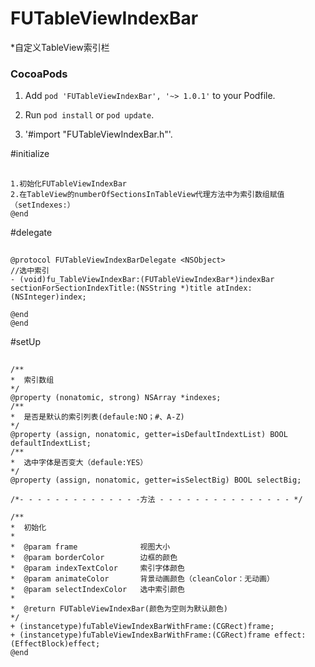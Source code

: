 # FUTableViewIndexBar
*自定义TableView索引栏


### CocoaPods

  1. Add `pod 'FUTableViewIndexBar', '~> 1.0.1'` to your Podfile.

  2. Run `pod install` or `pod update`.

  3. '#import "FUTableViewIndexBar.h"'.


#initialize
## <a id="initialize"></a>
```objc
1.初始化FUTableViewIndexBar
2.在TableView的numberOfSectionsInTableView代理方法中为索引数组赋值（setIndexes:）
@end
```
#delegate
## <a id="delegate"></a>
```objc
@protocol FUTableViewIndexBarDelegate <NSObject>
//选中索引
- (void)fu_TableViewIndexBar:(FUTableViewIndexBar*)indexBar  sectionForSectionIndexTitle:(NSString *)title atIndex:(NSInteger)index;

@end
@end
```
#setUp
## <a id="setUp"></a>
```objc
/**
*  索引数组
*/
@property (nonatomic, strong) NSArray *indexes;
/**
*  是否是默认的索引列表(defaule:NO；#、A-Z)
*/
@property (assign, nonatomic, getter=isDefaultIndextList) BOOL defaultIndextList;
/**
*  选中字体是否变大（defaule:YES）
*/
@property (assign, nonatomic, getter=isSelectBig) BOOL selectBig;

/*- - - - - - - - - - - - - -方法 - - - - - - - - - - - - - - - */

/**
*  初始化
*
*  @param frame              视图大小
*  @param borderColor        边框的颜色
*  @param indexTextColor     索引字体颜色
*  @param animateColor       背景动画颜色（cleanColor：无动画）
*  @param selectIndexColor   选中索引颜色
*
*  @return FUTableViewIndexBar(颜色为空则为默认颜色)
*/
+ (instancetype)fuTableViewIndexBarWithFrame:(CGRect)frame;
+ (instancetype)fuTableViewIndexBarWithFrame:(CGRect)frame effect:(EffectBlock)effect;
@end
```




